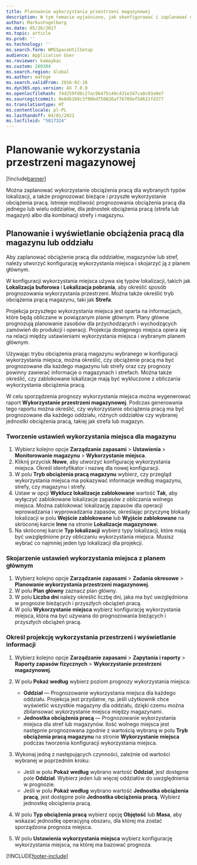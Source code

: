```yaml
---
title: Planowanie wykorzystania przestrzeni magazynowej
description: W tym temacie wyjaśniono, jak skonfigurować i zaplanować obciążenie pracą dla magazynu.
author: MarkusFogelberg
ms.date: 05/26/2017
ms.topic: article
ms.prod: ''
ms.technology: ''
ms.search.form: WMSSpaceUtilSetup
audience: Application User
ms.reviewer: kamaybac
ms.custom: 269384
ms.search.region: Global
ms.author: mafoge
ms.search.validFrom: 2016-02-28
ms.dyn365.ops.version: AX 7.0.0
ms.openlocfilehash: f4d259fd6c27ac96475c49c431e347ca0c03a9e7
ms.sourcegitcommit: 0e8db169c3f90bd750826af76709ef5d621fd377
ms.translationtype: HT
ms.contentlocale: pl-PL
ms.lasthandoff: 04/01/2021
ms.locfileid: "5817324"
---
```

# <a name="schedule-load-utilization"></a>Planowanie wykorzystania przestrzeni magazynowej

[!include[banner](../includes/banner.md)]

Można zaplanować wykorzystanie obciążenia pracą dla wybranych typów lokalizacji, a także prognozować bieżące i przyszłe wykorzystanie obciążenia pracą. Istnieje możliwość prognozowania obciążenia pracą dla jednego lub wielu oddziałów, dla jednostek obciążenia pracą (strefa lub magazyn) albo dla kombinacji strefy i magazynu.

## <a name="schedule-and-view-the-load-for-a-warehouse-or-site"></a>Planowanie i wyświetlanie obciążenia pracą dla magazynu lub oddziału

Aby zaplanować obciążenie pracą dla oddziałów, magazynów lub stref, należy utworzyć konfigurację wykorzystania miejsca i skojarzyć ją z planem głównym.

W konfiguracji wykorzystania miejsca używa się typów lokalizacji, takich jak **Lokalizacja buforowa** i **Lokalizacja pobrania**, aby określić sposób prognozowania wykorzystania przestrzeni. Można także określić tryb obciążenia prącą magazynu, taki jak **Strefa**.

Projekcja przyszłego wykorzystania miejsca jest oparta na informacjach, które będą obliczane w powiązanym planie głównym. Plany główne prognozują planowanie zasobów dla przychodzących i wychodzących zamówień do produkcji i operacji. Projekcja dostępnego miejsca opiera się na relacji między ustawieniami wykorzystania miejsca i wybranym planem głównym.

Używając trybu obciążenia pracą magazynu wybranego w konfiguracji wykorzystania miejsca, można określić, czy obciążenie pracą ma być prognozowane dla każdego magazynu lub strefy oraz czy prognozy powinny zawierać informacje o magazynach i strefach. Można także określić, czy zablokowane lokalizacje mają być wykluczone z obliczania wykorzystania obciążenia pracą.

W celu sporządzenia prognozy wykorzystania miejsca można wygenerować raport **Wykorzystanie przestrzeni magazynowej**. Podczas generowania tego raportu można określić, czy wykorzystanie obciążenia pracą ma być prognozowane dla każdego oddziału, różnych oddziałów czy wybranej jednostki obciążenia pracą, takiej jak strefa lub magazyn.

### <a name="create-a-space-utilization-setup-for-a-warehouse"></a>Tworzenie ustawień wykorzystania miejsca dla magazynu

1. Wybierz kolejno opcje **Zarządzanie zapasami** \> **Ustawienia** \> **Monitorowanie magazynu** \> **Wykorzystanie miejsca**.
2. Kliknij przycisk **Nowe**, aby utworzyć konfigurację wykorzystania miejsca. Określ identyfikator i nazwę dla nowej konfiguracji.
3. W polu **Tryb obciążenia pracą magazynu** wybierz, czy przegląd wykorzystania miejsca ma pokazywać informacje według magazynu, strefy, czy magazynu i strefy.
4. Ustaw w opcji **Wyklucz lokalizacje zablokowane** wartość **Tak**, aby wyłączyć zablokowane lokalizacje zapasów z obliczania wolnego miejsca. Można zablokować lokalizację zapasów dla operacji wprowadzania i wyprowadzania zapasów, określając przyczynę blokady lokalizacji w polu **Wejście zablokowane** lub **Wyjście zablokowane** na skróconej karcie **Inne** na stronie **Lokalizacje magazynowe**.
5. Na skróconej karcie **Typ lokalizacji** wybierz typy lokalizacji, które mają być uwzględnione przy obliczaniu wykorzystania miejsca. Musisz wybrać co najmniej jeden typ lokalizacji dla projekcji.

### <a name="associate-a-space-utilization-setup-with-a-master-plan"></a>Skojarzenie ustawień wykorzystania miejsca z planem głównym

1. Wybierz kolejno opcje **Zarządzanie zapasami** \> **Zadania okresowe** \> **Planowanie wykorzystania przestrzeni magazynowej**.
2. W polu **Plan główny** zaznacz plan główny.
3. W polu **Liczba dni** należy określić liczbę dni, jaka ma być uwzględniona w prognozie bieżących i przyszłych obciążeń pracą.
4. W polu **Wykorzystanie miejsca** wybierz konfigurację wykorzystania miejsca, która ma być używana do prognozowania bieżących i przyszłych obciążeń pracą.

### <a name="specify-the-load-utilization-projection-and-view-information"></a>Określ projekcję wykorzystania przestrzeni i wyświetlanie informacji

1. Wybierz kolejno opcje **Zarządzanie zapasami** \> **Zapytania i raporty** \> **Raporty zapasów fizycznych** \> **Wykorzystanie przestrzeni magazynowej**.
2. W polu **Pokaż według** wybierz poziom prognozy wykorzystania miejsca:

    - **Oddział** — Prognozowanie wykorzystania miejsca dla każdego oddziału. Projekcja jest przydatne, np. jeśli użytkownik chce wyświetlić wszystkie magazyny dla oddziału, dzięki czemu można zbilansować wykorzystanie miejsca między magazynami.
    - **Jednostka obciążenia pracą** — Prognozowanie wykorzystania miejsca dla stref lub magazynów. Ilość wolnego miejsca jest następnie prognozowana zgodnie z wartością wybraną w polu **Tryb obciążenia pracą magazynu** na stronie **Wykorzystanie miejsca** podczas tworzenia konfiguracji wykorzystania miejsca.

3. Wykonaj jedną z następujących czynności, zależnie od wartości wybranej w poprzednim kroku:

    - Jeśli w polu **Pokaż według** wybrano wartość **Oddział**, jest dostępne pole **Oddział**. Wybierz jeden lub więcej oddziałów do uwzględnienia w prognozie.
    - Jeśli w polu **Pokaż według** wybrano wartość **Jednostka obciążenia pracą**, jest dostępne pole **Jednostka obciążenia pracą**. Wybierz jednostkę obciążenia pracą.

4. W polu **Typ obciążenia pracą** wybierz opcję **Objętość** lub **Masa**, aby wskazać jednostkę operacyjną obszaru, dla której ma zostać sporządzona prognoza miejsca.
5. W polu **Ustawienia wykorzystania miejsca** wybierz konfigurację wykorzystania miejsca, na której ma bazować prognoza.


[!INCLUDE[footer-include](../../includes/footer-banner.md)]